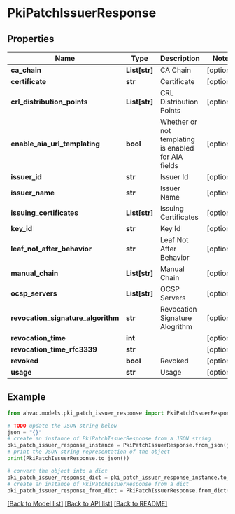 # PkiPatchIssuerResponse


## Properties

Name | Type | Description | Notes
------------ | ------------- | ------------- | -------------
**ca_chain** | **List[str]** | CA Chain | [optional] 
**certificate** | **str** | Certificate | [optional] 
**crl_distribution_points** | **List[str]** | CRL Distribution Points | [optional] 
**enable_aia_url_templating** | **bool** | Whether or not templating is enabled for AIA fields | [optional] 
**issuer_id** | **str** | Issuer Id | [optional] 
**issuer_name** | **str** | Issuer Name | [optional] 
**issuing_certificates** | **List[str]** | Issuing Certificates | [optional] 
**key_id** | **str** | Key Id | [optional] 
**leaf_not_after_behavior** | **str** | Leaf Not After Behavior | [optional] 
**manual_chain** | **List[str]** | Manual Chain | [optional] 
**ocsp_servers** | **List[str]** | OCSP Servers | [optional] 
**revocation_signature_algorithm** | **str** | Revocation Signature Alogrithm | [optional] 
**revocation_time** | **int** |  | [optional] 
**revocation_time_rfc3339** | **str** |  | [optional] 
**revoked** | **bool** | Revoked | [optional] 
**usage** | **str** | Usage | [optional] 

## Example

```python
from ahvac.models.pki_patch_issuer_response import PkiPatchIssuerResponse

# TODO update the JSON string below
json = "{}"
# create an instance of PkiPatchIssuerResponse from a JSON string
pki_patch_issuer_response_instance = PkiPatchIssuerResponse.from_json(json)
# print the JSON string representation of the object
print(PkiPatchIssuerResponse.to_json())

# convert the object into a dict
pki_patch_issuer_response_dict = pki_patch_issuer_response_instance.to_dict()
# create an instance of PkiPatchIssuerResponse from a dict
pki_patch_issuer_response_from_dict = PkiPatchIssuerResponse.from_dict(pki_patch_issuer_response_dict)
```
[[Back to Model list]](../README.md#documentation-for-models) [[Back to API list]](../README.md#documentation-for-api-endpoints) [[Back to README]](../README.md)


